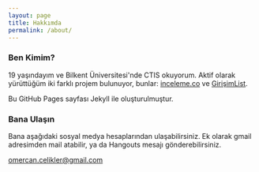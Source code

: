 ```yaml
---
layout: page
title: Hakkımda
permalink: /about/
---
```



### Ben Kimim?

19 yaşındayım ve Bilkent Üniversitesi'nde CTIS okuyorum. Aktif olarak yürüttüğüm iki farklı projem bulunuyor, bunlar: [inceleme.co](http://inceleme.co) ve [GirişimList](http://girisimlist.com).

Bu GitHub Pages sayfası Jekyll ile oluşturulmuştur.

### Bana Ulaşın
Bana aşağıdaki sosyal medya hesaplarından ulaşabilirsiniz. Ek olarak gmail adresimden mail atabilir, ya da Hangouts mesajı gönderebilirsiniz.

[omercan.celikler@gmail.com](mailto:omercan.celikler@gmail.com)
